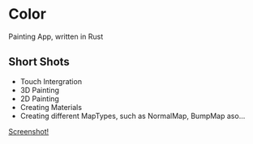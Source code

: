 # Color
Painting App, written in Rust


## Short Shots

- Touch Intergration
- 3D Painting
- 2D Painting
- Creating Materials
- Creating different MapTypes, such as NormalMap, BumpMap aso...


[Screenshot!](color.png)
